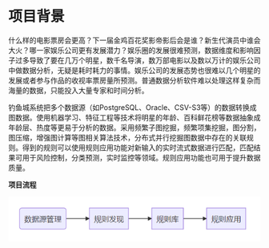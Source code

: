 
# 项目背景

什么样的电影票房会更高？下一届金鸡百花奖影帝影后会是谁？新生代演员中谁会大火？哪一家娱乐公司更有发展潜力？娱乐圈的发展很难预测，数据维度和影响因子过多导致了要在几万个明星，数千名导演，数万部电影以及数以万计的娱乐公司中做数据分析，无疑是耗时耗力的事情。娱乐公司的发展态势也很难以几个明星的发展或者参与作品的收视率票房量所预测。普通数据分析软件难以处理这样复杂而海量的数据，只能投入大量专家和时间分析。

钓鱼城系统把多个数据源（如PostgreSQL、Oracle、CSV-S3等）的数据转换成图数据。使用机器学习、特征工程等技术将明星的年龄、百科鲜花榜等数据抽象成年龄层、热度等更易于分析的数据。采用频繁子图挖掘，频繁项集挖掘，图分割，图压缩，增强图计算等图相关算法技术，分布式并行挖掘图数据中存在的关联规则。得到的规则可以使用规则应用功能对新输入的实时流式数据进行匹配，匹配结果可用于风险控制，分类预测，实时监控等领域。规则应用功能也可用于提升数据质量。

**项目流程**

![image-20220125103807283](./static/user-guide/jiagoutu.png)

